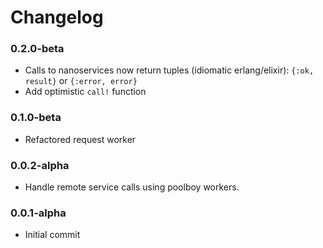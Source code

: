 Changelog
=========

### 0.2.0-beta

* Calls to nanoservices now return tuples (idiomatic erlang/elixir): `{:ok, result}` or `{:error, error}`
* Add optimistic `call!` function

### 0.1.0-beta

* Refactored request worker


### 0.0.2-alpha

* Handle remote service calls using poolboy workers.


### 0.0.1-alpha

* Initial commit